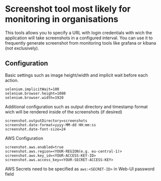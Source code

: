 # Screenshot tool most likely for monitoring in organisations
This tools allows you to specify a URL with login credentials with wich the application will take screenshots in a configured interval.
You can use it to frequently generate screenshot from monitoring tools like grafana or kibana (not exclusively). 

## Configuration
Basic settings such as image height/width and implicit wait before each action.
```properties
selenium.implicitWait=100
selenium.browser.height=1080
selenium.browser.width=1920
```

Additional configuration such as output directory and timestamp format wich will be rendered inside of the screenshots (if desired)
```properties
screenshot.outputDirectory=screenshots
screenshot.date-format=yyyy-MM-dd HH:mm:ss
screenshot.date-font-size=24
```

AWS Configuration
```properties
screenshot.aws.enabled=true
screenshot.aws.region=<YOUR-REGION(e.g. eu-central-1)>
screenshot.aws.key_id=<YOUR-ACCESS-KEY-ID>
screenshot.aws.access_key=<YOUR-SECRET-ACCESS-KEY>
```
AWS Secrets need to be specified as `aws:<SECRET-ID>` in Web-UI password field
